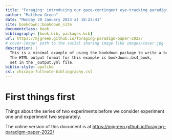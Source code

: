 ```yaml
--- 
title: "Foraging: introducing our gaze-contingent eye-tracking paradigm for studying foraging"
author: "Matthew Green"
date: "Monday 30 January 2023 at 18:23:41"
site: bookdown::bookdown_site
documentclass: book
bibliography: [book.bib, packages.bib]
url: https://mjgreen.github.io/foraging-paradigm-paper-2022/
# cover-image: path to the social sharing image like images/cover.jpg
description: |
  This is a minimal example of using the bookdown package to write a book.
  The HTML output format for this example is bookdown::bs4_book,
  set in the _output.yml file.
biblio-style: apalike
csl: chicago-fullnote-bibliography.csl
---
```


# First things first

Things about the series of two experiments before we consider experiment one and experiment two separately.



The online version of this document is at https://mjgreen.github.io/foraging-paradigm-paper-2022/
